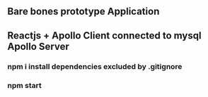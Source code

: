 ##  Bare bones prototype Application
##  Reactjs  + Apollo Client  connected to  mysql Apollo Server
### npm i    install dependencies excluded by .gitignore
###  npm start 
